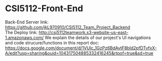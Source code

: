 # CSI5112-Front-End  
Back-End Server link: https://github.com/jkL970910/CSI5112_Team_Project_Backend  
The Deploy link: http://csi5112teamwork.s3-website-us-east-1.amazonaws.com/
We explain the details of our project's UI navigations and code strucure/functions in this report doc: https://docs.google.com/document/d/1VUlc_1GzPz6BdAvtF8bId2pfDTvfxX-A/edit?usp=sharing&ouid=104317504885332416245&rtpof=true&sd=true
